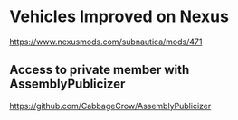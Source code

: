 # Vehicles Improved on Nexus
https://www.nexusmods.com/subnautica/mods/471

## Access to private member with AssemblyPublicizer
https://github.com/CabbageCrow/AssemblyPublicizer